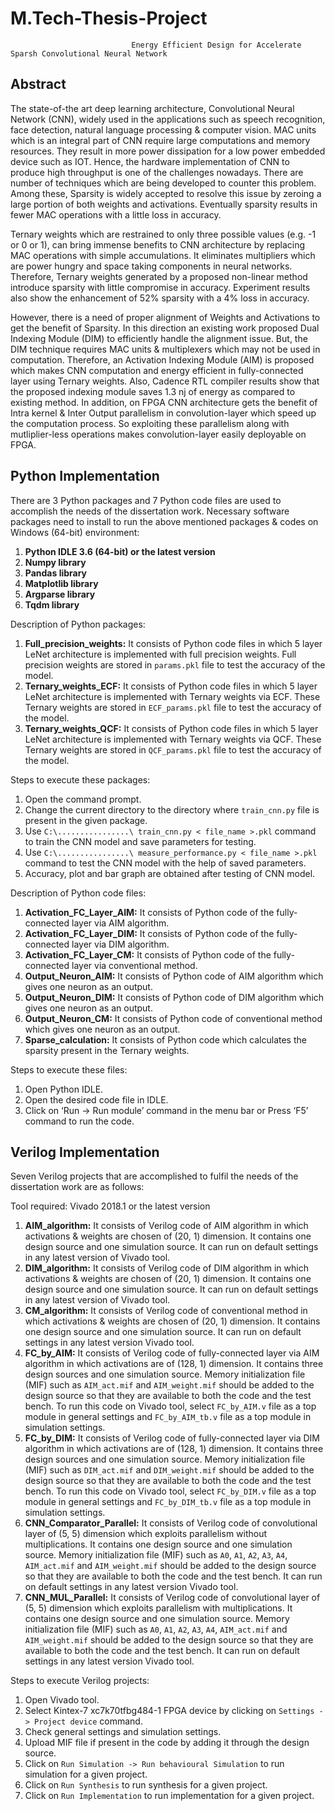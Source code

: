 # M.Tech-Thesis-Project
                               Energy Efficient Design for Accelerate Sparsh Convolutional Neural Network

## Abstract

The state-of-the art deep learning architecture, Convolutional Neural Network (CNN), widely
used in the applications such as speech recognition, face detection, natural language processing &
computer vision. MAC units which is an integral part of CNN require large computations and
memory resources. They result in more power dissipation for a low power embedded device such
as IOT. Hence, the hardware implementation of CNN to produce high throughput is one of the
challenges nowadays. There are number of techniques which are being developed to counter this
problem. Among these, Sparsity is widely accepted to resolve this issue by zeroing a large portion
of both weights and activations. Eventually sparsity results in fewer MAC operations with a little
loss in accuracy.

Ternary weights which are restrained to only three possible values (e.g. -1 or 0 or 1), can bring
immense benefits to CNN architecture by replacing MAC operations with simple accumulations.
It eliminates multipliers which are power hungry and space taking components in neural networks.
Therefore, Ternary weights generated by a proposed non-linear method introduce sparsity with
little compromise in accuracy. Experiment results also show the enhancement of 52% sparsity with
a 4% loss in accuracy.

However, there is a need of proper alignment of Weights and Activations to get the benefit
of Sparsity. In this direction an existing work proposed Dual Indexing Module (DIM) to efficiently
handle the alignment issue. But, the DIM technique requires MAC units & multiplexers which may
not be used in computation. Therefore, an Activation Indexing Module (AIM) is proposed which
makes CNN computation and energy efficient in fully-connected layer using Ternary weights. Also,
Cadence RTL compiler results show that the proposed indexing module saves 1.3 nj of energy as
compared to existing method. In addition, on FPGA CNN architecture gets the benefit of Intra
kernel & Inter Output parallelism in convolution-layer which speed up the computation process.
So exploiting these parallelism along with mutliplier-less operations makes convolution-layer easily
deployable on FPGA.


## Python Implementation

There are 3 Python packages and 7 Python code files are used to accomplish the needs of the dissertation work.
Necessary software packages need to install to run the above mentioned packages & codes on Windows (64-bit) environment:

1. __Python IDLE 3.6 (64-bit) or the latest version__
2. __Numpy library__
3. __Pandas library__
4. __Matplotlib library__
5. __Argparse library__
6. __Tqdm library__

Description of Python packages:

1. __Full_precision_weights:__ It consists of Python code files in which 5 layer LeNet architecture is implemented with full precision weights. Full precision weights are stored in `params.pkl` file to test the accuracy of the model.
2. __Ternary_weights_ECF:__ It consists of Python code files in which 5 layer LeNet architecture is implemented with Ternary weights via ECF. These Ternary weights are stored in `ECF_params.pkl` file to test the accuracy of the model.
3. __Ternary_weights_QCF:__ It consists of Python code files in which 5 layer LeNet architecture is implemented with Ternary weights via QCF. These Ternary weights are stored in `QCF_params.pkl` file to test the accuracy of the model.

Steps to execute these packages:

1. Open the command prompt.
2. Change the current directory to the directory where `train_cnn.py` file is present in the given package.
3. Use `C:\................\ train_cnn.py < file_name >.pkl` command to train the CNN model and save parameters for testing.
4. Use `C:\................\ measure_performance.py < file_name >.pkl` command to test the CNN model with the help of saved parameters.
5. Accuracy, plot and bar graph are obtained after testing of CNN model.

Description of Python code files:

1. __Activation_FC_Layer_AIM:__ It consists of Python code of the fully-connected layer via AIM algorithm.
2. __Activation_FC_Layer_DIM:__ It consists of Python code of the fully-connected layer via DIM algorithm.
3. __Activation_FC_Layer_CM:__ It consists of Python code of the fully-connected layer via conventional method.
4. __Output_Neuron_AIM:__ It consists of Python code of AIM algorithm which gives one neuron as an output.
5. __Output_Neuron_DIM:__ It consists of Python code of DIM algorithm which gives one neuron as an output.
6. __Output_Neuron_CM:__ It consists of Python code of conventional method which gives one neuron as an output.
7. __Sparse_calculation:__ It consists of Python code which calculates the sparsity present in the Ternary weights.

Steps to execute these files:
1. Open Python IDLE.
2. Open the desired code file in IDLE.
3. Click on ‘Run -> Run module’ command in the menu bar or Press ‘F5’ command to run the code.

## Verilog Implementation

Seven Verilog projects that are accomplished to fulfil the needs of the dissertation work are as follows:

Tool required: Vivado 2018.1 or the latest version

1. __AIM_algorithm:__ It consists of Verilog code of AIM algorithm in which activations & weights are chosen of (20, 1) dimension. It contains one design source and one simulation source. It can run on default settings in any latest version of Vivado tool.
2. __DIM_algorithm:__ It consists of Verilog code of DIM algorithm in which activations & weights are chosen of (20, 1) dimension. It contains one design source and one simulation source. It can run on default settings in any latest version of Vivado tool.
3. __CM_algorithm:__ It consists of Verilog code of conventional method in which activations & weights are chosen of (20, 1) dimension. It contains one design source and one simulation source. It can run on default settings in any latest version Vivado tool.
4. __FC_by_AIM:__ It consists of Verilog code of fully-connected layer via AIM algorithm in which activations are of (128, 1) dimension. It contains three design sources and one simulation source. Memory initialization file (MIF) such as `AIM_act.mif` and `AIM_weight.mif` should be added to the design source so that they are available to both the code and the test bench. To run this code on Vivado tool, select `FC_by_AIM.v` file as a top module in general settings and `FC_by_AIM_tb.v` file as a top module in simulation settings.
5. __FC_by_DIM:__ It consists of Verilog code of fully-connected layer via DIM algorithm in which activations are of (128, 1) dimension. It contains three design sources and one simulation source. Memory initialization file (MIF) such as `DIM_act.mif` and `DIM_weight.mif` should be added to the design source so that they are available to both the code and the test bench. To run this code on Vivado tool, select `FC_by_DIM.v` file as a top module in general settings and `FC_by_DIM_tb.v` file as a top module in simulation settings.
6. __CNN_Comparator_Parallel:__ It consists of Verilog code of convolutional layer of (5, 5) dimension which exploits parallelism without multiplications. It contains one design source and one simulation source. Memory initialization file (MIF) such as `A0`, `A1`,
`A2`, `A3`, `A4`, `AIM_act.mif` and `AIM_weight.mif` should be added to the design source so that they are available to both the code and the test bench. It can run on default settings in any latest version Vivado tool.
7. __CNN_MUL_Parallel:__ It consists of Verilog code of convolutional layer of (5, 5) dimension which exploits parallelism with multiplications. It contains one design source and one simulation source. Memory initialization file (MIF) such as `A0`, `A1`, `A2`, `A3`, `A4`, `AIM_act.mif` and `AIM_weight.mif` should be added to the design source so that they are available to both the code and the test bench. It can run on default settings in any latest version Vivado tool.

Steps to execute Verilog projects:

1. Open Vivado tool.
2. Select Kintex-7 xc7k70tfbg484-1 FPGA device by clicking on `Settings -> Project device` command.
3. Check general settings and simulation settings.
4. Upload MIF file if present in the code by adding it through the design source.
5. Click on `Run Simulation -> Run behavioural Simulation` to run simulation for a given project.
6. Click on `Run Synthesis` to run synthesis for a given project.
7. Click on `Run Implementation` to run implementation for a given project.
